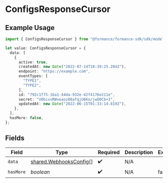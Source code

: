 # ConfigsResponseCursor

## Example Usage

```typescript
import { ConfigsResponseCursor } from "@formance/formance-sdk/sdk/models/shared";

let value: ConfigsResponseCursor = {
  data: [
    {
      active: true,
      createdAt: new Date("2022-07-14T18:39:25.284Z"),
      endpoint: "https://example.com",
      eventTypes: [
        "TYPE1",
        "TYPE2",
      ],
      id: "792c1f75-16a1-44da-932e-42f4176e211e",
      secret: "V0bivxRWveaoz08afqjU6Ko/jwO0Cb+3",
      updatedAt: new Date("2022-06-15T01:33:14.819Z"),
    },
  ],
  hasMore: false,
};
```

## Fields

| Field                                                                   | Type                                                                    | Required                                                                | Description                                                             | Example                                                                 |
| ----------------------------------------------------------------------- | ----------------------------------------------------------------------- | ----------------------------------------------------------------------- | ----------------------------------------------------------------------- | ----------------------------------------------------------------------- |
| `data`                                                                  | [shared.WebhooksConfig](../../../sdk/models/shared/webhooksconfig.md)[] | :heavy_check_mark:                                                      | N/A                                                                     |                                                                         |
| `hasMore`                                                               | *boolean*                                                               | :heavy_check_mark:                                                      | N/A                                                                     | false                                                                   |